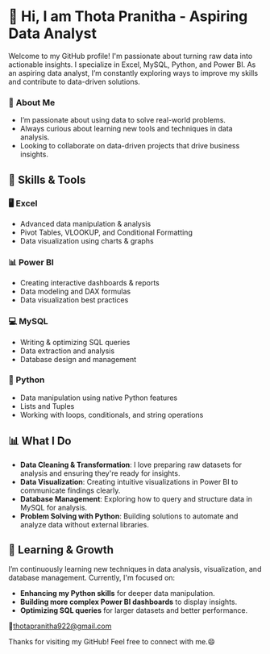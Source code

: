  # 👋 Hi, I am Thota Pranitha - Aspiring Data Analyst

Welcome to my GitHub profile! I'm passionate about turning raw data into actionable insights. I specialize in Excel, MySQL, Python, and Power BI. As an aspiring data analyst, I’m constantly exploring ways to improve my skills and contribute to data-driven solutions.

### 💬 **About Me**

- I’m passionate about using data to solve real-world problems.
- Always curious about learning new tools and techniques in data analysis.
- Looking to collaborate on data-driven projects that drive business insights.

  

## 🔧 **Skills & Tools**

### **🖥️ Excel**
- Advanced data manipulation & analysis
- Pivot Tables, VLOOKUP, and Conditional Formatting
- Data visualization using charts & graphs

### **📊 Power BI**
- Creating interactive dashboards & reports
- Data modeling and DAX formulas
- Data visualization best practices

### **💻 MySQL**
- Writing & optimizing SQL queries
- Data extraction and analysis
- Database design and management

### **🐍 Python** 
- Data manipulation using native Python features
- Lists and Tuples
- Working with loops, conditionals, and string operations




## 📊 **What I Do**

- **Data Cleaning & Transformation**: I love preparing raw datasets for analysis and ensuring they're ready for insights.
- **Data Visualization**: Creating intuitive visualizations in Power BI to communicate findings clearly.
- **Database Management**: Exploring how to query and structure data in MySQL for analysis.
- **Problem Solving with Python**: Building solutions to automate and analyze data without external libraries.



## 🌱 **Learning & Growth**

I’m continuously learning new techniques in data analysis, visualization, and database management. Currently, I'm focused on:
- **Enhancing my Python skills** for deeper data manipulation.
- **Building more complex Power BI dashboards** to display insights.
- **Optimizing SQL queries** for larger datasets and better performance.

📧thotapranitha922@gmail.com

Thanks for visiting my GitHub! Feel free to connect with me.😄
